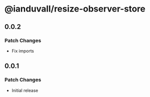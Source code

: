 # @ianduvall/resize-observer-store

## 0.0.2

### Patch Changes

- Fix imports

## 0.0.1

### Patch Changes

- Initial release
